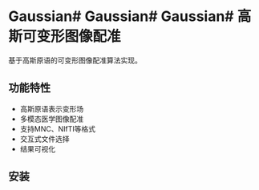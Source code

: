 # Gaussian# Gaussian# Gaussian# 高斯可变形图像配准

基于高斯原语的可变形图像配准算法实现。

## 功能特性

- 高斯原语表示变形场
- 多模态医学图像配准
- 支持MNC、NIfTI等格式
- 交互式文件选择
- 结果可视化

## 安装
